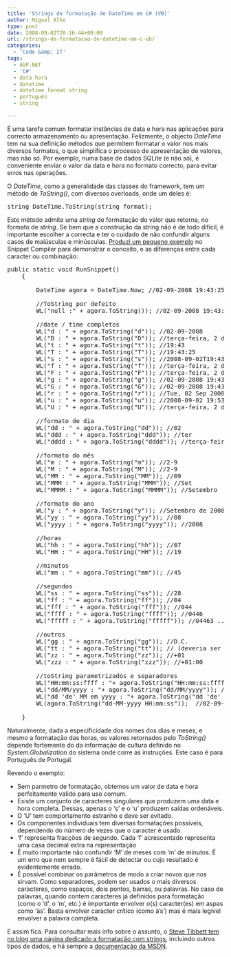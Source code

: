 ```yaml
---
title: 'Strings de formatação de DateTime em C# (VB)'
author: Miguel Alho
type: post
date: 2008-09-02T20:16:44+00:00
url: /strings-de-formatacao-de-datetime-em-c-vb/
categories:
  - 'Code &amp; IT'
tags:
  - ASP.NET
  - 'C#'
  - data hora
  - datetime
  - datetime format string
  - português
  - string

---
```

É uma tarefa comum formatar instâncias de data e hora nas aplicações para correcto armazenamento ou apresentação. Felizmente, o objecto _DateTime_ tem na sua definição métodos que permitem formatar o valor nos mais diversos formatos, o que simplifica o processo de apresentação de valores, mas não só. Por exemplo, numa base de dados SQLite (e não só), é conveniente enviar o valor da data e hora no formato correcto, para evitar erros nas operações.

O _DateTime_, como a generalidade das classes do framework, tem um método de _ToString()_, com diversos overloads, onde um deles é:

<pre lang="csharp">string DateTime.ToString(string format); 
</pre>

Este método admite uma _string_ de formatação do valor que retorna, no formato de _string_. Se bem que a construção da string não é de todo difícil, é importante escolher a correcta e ter o cuidado de não confundir alguns casos de maiúsculas e minúsculas. [Produzi um pequeno exemplo][1] no Snippet Compiler para demonstrar o conceito, e as diferenças entre cada caracter ou combinação:

<pre lang="csharp">public static void RunSnippet()
	{

		DateTime agora = DateTime.Now; //02-09-2008 19:43:25
		
		//ToString por defeito
		WL("null :" + agora.ToString()); //02-09-2008 19:43:25		
		
		//date / time completos
		WL("d : " + agora.ToString("d")); //02-09-2008
		WL("D : " + agora.ToString("D")); //terça-feira, 2 de Setembro de 2008
		WL("t : " + agora.ToString("t")); //19:43
		WL("T : " + agora.ToString("T")); //19:43:25
		WL("s : " + agora.ToString("s")); //2008-09-02T19:43:25
		WL("f : " + agora.ToString("f")); //terça-feira, 2 de Setembro de 2008 19:43
		WL("F : " + agora.ToString("F")); //terça-feira, 2 de Setembro de 2008 19:43:25
		WL("g : " + agora.ToString("g")); //02-09-2008 19:43
		WL("G : " + agora.ToString("G")); //02-09-2008 19:43:25
		WL("r : " + agora.ToString("r")); //Tue, 02 Sep 2008 19:53:20 GMT
		WL("u : " + agora.ToString("u")); //2008-09-02 19:53:20Z
		WL("U : " + agora.ToString("U")); //terça-feira, 2 de Setembro de 2008 18:53:20
		
		//formato de dia
		WL("dd : " + agora.ToString("dd")); //02
		WL("ddd : " + agora.ToString("ddd")); //ter
		WL("dddd : " + agora.ToString("dddd")); //terça-feira

		//formato do mês
		WL("m : " + agora.ToString("m")); //2-9
		WL("M : " + agora.ToString("M")); //2-9
		WL("MM : " + agora.ToString("MM")); //09
		WL("MMM : " + agora.ToString("MMM")); //Set
		WL("MMMM : " + agora.ToString("MMMM")); //Setembro
		
		//formato do ano
		WL("y : " + agora.ToString("y")); //Setembro de 2008
		WL("yy : " + agora.ToString("yy")); //08
		WL("yyyy : " + agora.ToString("yyyy")); //2008
		
		//horas
		WL("hh : " + agora.ToString("hh")); //07
		WL("HH : " + agora.ToString("HH")); //19
		
		//minutos
		WL("mm : " + agora.ToString("mm")); //45

		//segundos
		WL("ss : " + agora.ToString("ss")); //28
		WL("ff : " + agora.ToString("ff")); //04
		WL("fff : " + agora.ToString("fff")); //044
		WL("ffff : " + agora.ToString("ffff")); //0446
		WL("fffff : " + agora.ToString("fffff")); //04463 ...
		
		//outros
		WL("gg : " + agora.ToString("gg")); //D.C.
		WL("tt : " + agora.ToString("tt")); // (deveria ser PM)
		WL("zz : " + agora.ToString("zz")); //+01
		WL("zzz : " + agora.ToString("zzz")); //+01:00
		
		//toString parametrizados e separadores
		WL("HH:mm:ss:ffff : "+ agora.ToString("HH:mm:ss:ffff")); //19:43:25:0446
		WL("dd/MM/yyyy : "+ agora.ToString("dd/MM/yyyy")); //02/09/2008
		WL("dd 'de' MM em yyyy : "+ agora.ToString("dd 'de' MM 'em' yyyy 'às' HH e mm")); //02 de 09 em 2008 às 19 e 43
		WL(agora.ToString("dd-MM-yyyy HH:mm:ss"));	//02-09-2008 19:43:28
		
	}
</pre>

Naturalmente, dada a especificidade dos nomes dos dias e meses, e mesmo a formatação das horas, os valores retornados pelo _ToString()_ depende fortemente do da informação de cultura definido no _System.Globalization_ do sistema onde corre as instruções. Este caso é para Português de Portugal.

Revendo o exemplo:

  * Sem parmetro de formatação, obtemos um valor de data e hora perfeitamente valido para uso comum.
  * Existe um conjunto de caracteres singulares que produzem uma data e hora completa. Dessas, apenas o &#8216;s&#8217; e o &#8216;u&#8217; produzem saídas ordenáveis. 
  * O &#8216;U&#8217; tem comportamento estranho e deve ser evitado. 
  * Os componentes individuais tem diversas formatações possíveis, dependendo do número de vezes que o caracter é usado.
  * &#8216;f&#8217; representa fracções de segundo. Cada &#8216;f&#8217; acrescentado representa uma casa decimal extra na representação
  * É muito importante não confundir &#8216;M&#8217; de meses com &#8216;m&#8217; de minutos. É um erro que nem sempre é fácil de detectar ou cujo resultado é evidentemente errado.
  * É possível combinar os parâmetros de modo a criar novos que nos sirvam. Como separadores, podem ser usados o mais diversos caracteres, como espaços, dois pontos, barras, ou palavras. No caso de palavras, quando contem caracteres já definidos para formatação (como o &#8216;d&#8217;, o &#8216;m&#8217;, etc.) é importante envolver o(s) caracter(es) em aspas como &#8216;às&#8217;. Basta envolver caracter crítico (como à&#8217;s&#8217;) mas é mais legível envolver a palavra completa.

E assim fica. Para consultar mais info sobre o assunto, o <a href="http://blog.stevex.net/index.php/string-formatting-in-csharp/" target="_blank">Steve Tibbett tem no blog uma página dedicado a formatação com strings</a>, incluindo outros tipos de dados, e há sempre a <a href="http://msdn.microsoft.com/en-us/library/az4se3k1.aspx" target="_blank">documentação da MSDN</a>.

 [1]: http://miguelalho.com/wp-content/uploads/2008/09/datetimeformattest.zip